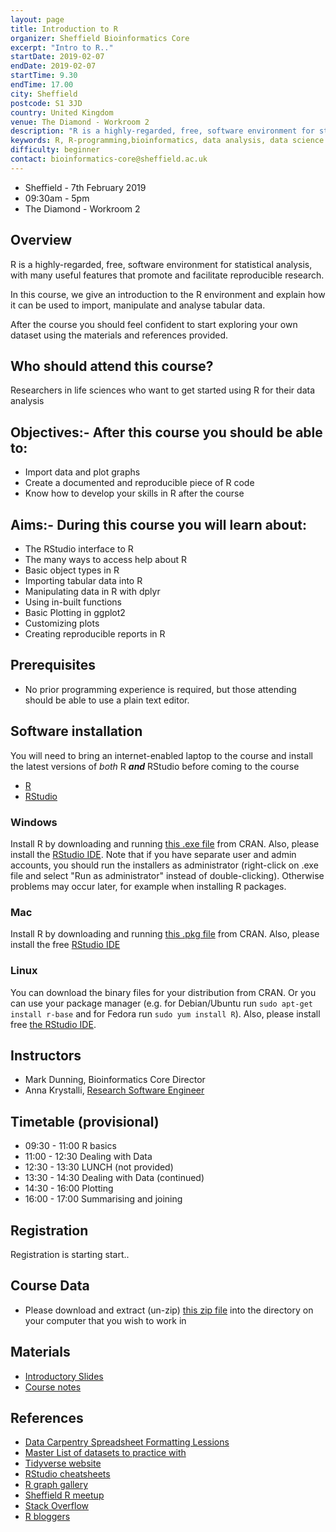 ```yaml
---
layout: page
title: Introduction to R 
organizer: Sheffield Bioinformatics Core
excerpt: "Intro to R.."
startDate: 2019-02-07
endDate: 2019-02-07
startTime: 9.30
endTime: 17.00
city: Sheffield
postcode: S1 3JD
country: United Kingdom
venue: The Diamond - Workroom 2
description: "R is a highly-regarded, free, software environment for statistical analysis, with many useful features that promote and facilitate reproducible research. In this course, we give an introduction to the R environment and explain how it can be used to import, manipulate and analyse tabular data.  After the course you should feel confident to start exploring your own dataset using the materials and references provided."
keywords: R, R-programming,bioinformatics, data analysis, data science
difficulty: beginner
contact: bioinformatics-core@sheffield.ac.uk
---
```


- Sheffield - 7th February 2019
- 09:30am - 5pm
- The Diamond - Workroom 2


## Overview

R is a highly-regarded, free, software environment for statistical analysis, with many useful features that promote and facilitate reproducible research.

In this course, we give an introduction to the R environment and explain how it can be used to import, manipulate and analyse tabular data. 

After the course you should feel confident to start exploring your own dataset using the materials and references provided. 

## Who should attend this course?

Researchers in life sciences who want to get started using R for their data analysis

## Objectives:- After this course you should be able to:

- Import data and plot graphs
- Create a documented and reproducible piece of R code
- Know how to develop your skills in R after the course

## Aims:- During this course you will learn about:

- The RStudio interface to R
- The many ways to access help about R
- Basic object types in R
- Importing tabular data into R
- Manipulating data in R with dplyr
- Using in-built functions
- Basic Plotting in ggplot2
- Customizing plots
- Creating reproducible reports in R


## Prerequisites

- No prior programming experience is required, but those attending should be able to use a plain text editor.


## Software installation

You will need to bring an internet-enabled laptop to the course and install the latest versions of *both* R ***and*** RStudio before coming to the course

- [R](https://cran.r-project.org/)
- [RStudio](https://www.rstudio.com/products/rstudio/download/#download)

### Windows

Install R by downloading and running [this .exe file](http://cran.r-project.org/bin/windows/base/release.htm) from CRAN. Also, please install the [RStudio IDE](http://www.rstudio.com/ide/download/desktop). Note that if you have separate user and admin accounts, you should run the installers as administrator (right-click on .exe file and select "Run as administrator" instead of double-clicking). Otherwise problems may occur later, for example when installing R packages.

### Mac

Install R by downloading and running [this .pkg file](http://cran.r-project.org/bin/macosx/R-latest.pkg) from CRAN. Also, please install the free [RStudio IDE](https://www.rstudio.com/products/rstudio/download/#download) 

### Linux

You can download the binary files for your distribution from CRAN. Or you can use your package manager (e.g. for Debian/Ubuntu run `sudo apt-get install r-base` and for Fedora run `sudo yum install R`). Also, please install free [the RStudio IDE](https://www.rstudio.com/products/rstudio/download/#download). 



## Instructors

- Mark Dunning, Bioinformatics Core Director
- Anna Krystalli, [Research Software Engineer](http://rse.shef.ac.uk/contact/team)

## Timetable (provisional)

- 09:30 - 11:00 R basics
- 11:00 - 12:30 Dealing with Data
- 12:30 - 13:30 LUNCH (not provided)
- 13:30 - 14:30 Dealing with Data (continued)
- 14:30 - 16:00 Plotting
- 16:00 - 17:00 Summarising and joining

## Registration 

Registration is starting start..


## Course Data

- Please download and extract (un-zip) [this zip file](http://sbc.shef.ac.uk/workshops/2018-09-20-r/CourseData.zip) into the directory on your computer that you wish to work in

## Materials

- [Introductory Slides](http://sbc.shef.ac.uk/workshops/2018-09-20-r/intro_slides.html)
- [Course notes](http://sbc.shef.ac.uk/workshops/2018-09-20-r/crash-course.nb.html)


## References

- [Data Carpentry Spreadsheet Formatting Lessions](http://www.datacarpentry.org/spreadsheet-ecology-lesson/)
- [Master List of datasets to practice with](http://vincentarelbundock.github.io/Rdatasets/datasets.html)
- [Tidyverse website](https://www.tidyverse.org/)
- [RStudio cheatsheets](https://www.rstudio.com/resources/cheatsheets/)
- [R graph gallery](https://www.r-graph-gallery.com/0)
- [Sheffield R meetup](https://www.meetup.com/SheffieldR-Sheffield-R-Users-Group/)
- [Stack Overflow](https://stackoverflow.com/questions/tagged/r)
- [R bloggers](https://www.r-bloggers.com/)
